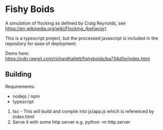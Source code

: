 Fishy Boids
===========

A simulation of flocking as defined by Craig Reynolds, see https://en.wikipedia.org/wiki/Flocking_(behavior)

This is a typescript project, but the processed javascript is included in the repository for ease of deployment.

Demo here: https://cdn.rawgit.com/richardhallett/fishyboids/ba734d0e/index.html

Building
--------

Requirements:
* nodejs / npm
* typescript

1. tsc - This will build and compile into js/app.js which is referenced by index.html
2. Serve it with some http server e.g. python -m http.server
